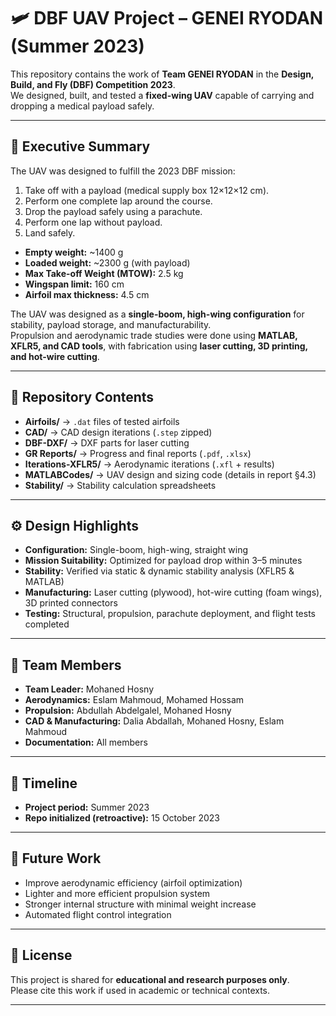 # 🛩️ DBF UAV Project – GENEI RYODAN (Summer 2023)

This repository contains the work of **Team GENEI RYODAN** in the **Design, Build, and Fly (DBF) Competition 2023**.  
We designed, built, and tested a **fixed-wing UAV** capable of carrying and dropping a medical payload safely.

---

## 📖 Executive Summary
The UAV was designed to fulfill the 2023 DBF mission:
1. Take off with a payload (medical supply box 12×12×12 cm).
2. Perform one complete lap around the course.
3. Drop the payload safely using a parachute.
4. Perform one lap without payload.
5. Land safely.

- **Empty weight:** ~1400 g  
- **Loaded weight:** ~2300 g (with payload)  
- **Max Take-off Weight (MTOW):** 2.5 kg  
- **Wingspan limit:** 160 cm  
- **Airfoil max thickness:** 4.5 cm  

The UAV was designed as a **single-boom, high-wing configuration** for stability, payload storage, and manufacturability.  
Propulsion and aerodynamic trade studies were done using **MATLAB, XFLR5, and CAD tools**, with fabrication using **laser cutting, 3D printing, and hot-wire cutting**.

---

## 📂 Repository Contents
- **Airfoils/** → `.dat` files of tested airfoils  
- **CAD/** → CAD design iterations (`.step` zipped)  
- **DBF-DXF/** → DXF parts for laser cutting  
- **GR Reports/** → Progress and final reports (`.pdf`, `.xlsx`)  
- **Iterations-XFLR5/** → Aerodynamic iterations (`.xfl` + results)  
- **MATLABCodes/** → UAV design and sizing code (details in report §4.3)  
- **Stability/** → Stability calculation spreadsheets  

---

## ⚙️ Design Highlights
- **Configuration:** Single-boom, high-wing, straight wing  
- **Mission Suitability:** Optimized for payload drop within 3–5 minutes  
- **Stability:** Verified via static & dynamic stability analysis (XFLR5 & MATLAB)  
- **Manufacturing:** Laser cutting (plywood), hot-wire cutting (foam wings), 3D printed connectors  
- **Testing:** Structural, propulsion, parachute deployment, and flight tests completed  

---

## 👥 Team Members
- **Team Leader:** Mohaned Hosny 
- **Aerodynamics:** Eslam Mahmoud, Mohamed Hossam  
- **Propulsion:** Abdullah Abdelgalel, Mohaned Hosny
- **CAD & Manufacturing:** Dalia Abdallah, Mohaned Hosny, Eslam Mahmoud  
- **Documentation:** All members  

---

## 📅 Timeline
- **Project period:** Summer 2023  
- **Repo initialized (retroactive):** 15 October 2023  

---

## 🚀 Future Work
- Improve aerodynamic efficiency (airfoil optimization)  
- Lighter and more efficient propulsion system  
- Stronger internal structure with minimal weight increase  
- Automated flight control integration  

---

## 📜 License
This project is shared for **educational and research purposes only**.  
Please cite this work if used in academic or technical contexts.

---
